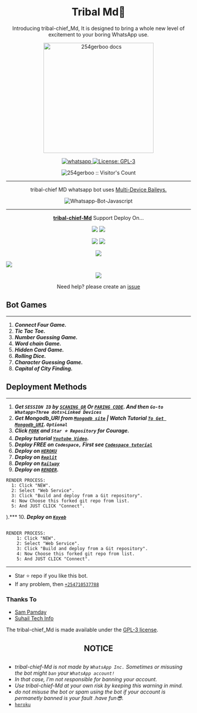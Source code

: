  <h1 align="center"> Tribal Md🔰 </h1> 
<p align="center"> Introducing tribal-chief_Md, It is designed to bring a whole new level of excitement to your boring WhatsApp use. </p>

<p align="center"> 
  <a href="https://github.com/@254gerboo">
    <img alt="254gerboo docs" height="300" src="https://telegra.ph/file/LOGO.jpg">
  </a>
</p>
    
   
   
<p align="center">
  <a href="https://wa.me/+254710537788?text=Hi+Bro--+I+Need+Help.+I+messaged+you+from+tribal-chief-Md+Repo" target="_blank">
    <img alt="whatsapp" src="https://img.shields.io/badge/ Whatsapp -25D366?style=for-the-badge&logo=whatsapp&logoColor=white" />
  </a>
  <a aria-label="tribal-chief_Md is free to use" href="https://github.com/254gerboo/tribal-chief-Md/blob/main/LICENCE" target="_blank">
    <img alt="License: GPL-3" src="https://badges.frapsoft.com/os/gpl/gpl.png?v=103)](https://opensource.org/licenses/GPL-3.0/" target="_blank" />
  </a>
  
</p>
<p align="center"><img src="https://profile-counter.glitch.me/{254gerboo}/count.svg" alt="254gerboo :: Visitor's Count" /></p>

---




<p align="center"> tribal-chief MD whatsapp bot uses
  <a href="https://github.com/adiwajshing/Baileys">Multi-Device Baileys.</a>
</p>
<p align="center">
  <img title="Whatsapp-Bot-Javascript" src="https://img.shields.io/badge/Javascript-363303?style=for-the-badge&logo=javascript&logoColor=c6c631"></img>
</p>

---

<p align="center">
  <a href="https://github.com/254gerboo/tribal-chief-Md"><b>tribal-chief-Md</b></a> Support Deploy On...
</p>

<p align="center">
  <a href="https://github.com/254gerboo/tribal-chief-Md/blob/main/temp/deploy-on-vps.md"><img src="https://img.shields.io/badge/self hosting-3d1513?style=for-the-badge&logo=serverless&logoColor=FD5750"></a>
  <a href="https://railway.app/template/GZOvIe?referralCode=wVDLrh"><img src="https://img.shields.io/badge/railway-3e164f?style=for-the-badge&logo=railway&logoColor=0B0D0E"></a>
</p>
<p align="center">
  <a href="https://254gerboo-web01.vercel.app/deploy.html"><img src="https://img.shields.io/badge/heroku-9d7acc?style=for-the-badge&logo=heroku&logoColor=430098"></a>
  <a href="https://254gerboo-web01.vercel.app/replit.html"><img src="https://img.shields.io/badge/replit-253c99?style=for-the-badge&logo=replit&logoColor=F26207"></a>
 
  <p align="center">
  <a href=https://dashboard.render.com/254gerboo.html><img src="https://img.shields.io/badge/render-254c99?
  style=for-the-badge&logo=render&logo=black"></a>

  <a href="https://app.koyeb.com/apps/deploy?type=git&repository=github.com/254gerboo/tribal-chief-Md&branch=main&env[SESSION_ID]&env[OWNER_NUMBER]=254710537788&env[MONGODB_URI]&&env[OWNER_NAME]=Tribal&env[KOYEB_API]&env[PREFIX]=.&env[WAPRESENCE]&env[AUTO_READ_STATUS]=false&env[DISABLE_PM]=false&env[PACK_AUTHER]=whatsapp+bot&env[PACK_NAME]=Tribal+MD&env[STYLE]=0&env[MODE]=private&env[READ_MESSAGE]=false&env[THEME]=TRIBAL&env[WARN_COUNT]=3&env[BLOCK_JID]=null&env[TIME_ZONE]=Africa/Kenya&name=Tribal-md&env[KOYEB_NAME]=Tribal-md&env[SUDO]=null&env[THUMB_IMAGE]=https://i.imgur.com/NpA3ZsJ.jpeg"><img src="https://img.shields.io/badge/koyeb-033604?style=for-the-badge&logo=koyeb&logoColor=white"></a>
</p>
<p align="center">
  <a href="https://youtu.be/3NdJb6_1cJM"><img src="https://img.shields.io/badge/CodeSpace-green?colorA=%23ff000&colorB=%23017e40&style=for-the-badge&logo=git&logoColor=white"></a>
</p>
<p align="center">Need help? please create an <a href="https://github.com/254gerboo/tribal-chief-Md/issues">issue</a></p>

 



## Bot Games
---
1. ***Connect Four Game.***
2.  ***Tic Tac Toe.***
3.  ***Number Guessing Game.***
4.  ***Word chain Game.***
5.  ***Hidden Card Game.***
6.  ***Rolling Dice.***
7.  ***Character Guessing Game.***
8.  ***Capital of City Finding.***
##


 




   
 
## Deployment Methods
---
1.  ***Get `SESSION ID` by [`SCANING QR`](https://tribal-chief2-md-1.onrender.com/) Or [`PARING CODE`](https://sohitechs.com/blog/18/#lin=TribalMdPair). And then `Go-to Whatapp>Three dots>Linked Devices`***
2.  ***Get Mongodb_URI from [`Mongodb site`](https://www.mongodb.com/) | Watch Tutorial [`To Get Mongodb_URI`](https://youtu.be/6rnftFl0fAI). `Optional`***
3.  ***Click [`FORK`](https://github.com/254gerboo/tribal-chief-Md/fork) and `Star ⭐ Repository` for Courage.***
4.  ***Deploy tutorial [`Youtube Video`](https://youtu.be/6rnftFl0fAI).***
5.  ***Deploy FREE on `Codespace,` First see [`Codespace tutorial`](https://youtu.be/3NdJb6_1cJM)***
6.  ***Deploy on [`HEROKU`](https://254gerboo-web01.vercel.app/deploy.html)***
7.  ***Deploy on [`Replit`](https://254gerboo-web01.vercel.app/replit.html)***
8.  ***Deploy on [`Railway`](https://railway.app/template/GZOvIe?referralCode=wVDLrh)***
9. ***Deploy on [`RENDER`](https://dashboard.render.com/login).***
  
  ```
RENDER PROCESS:
    1: Click "NEW".
    2: Select "Web Service".
    3: Click "Build and deploy from a Git repository".
    4: Now Choose this forked git repo from list.
    5: And JUST CLICK "Connect". 
```
).***
10.  ***Deploy on [`Koyeb`](https://app.koyeb.com/apps/deploy?type=git&repository=github.com/254gerboo/tribal-chief-Md&branch=main&env[SESSION_ID]&env[OWNER_NUMBER]=254710537788&env[MONGODB_URI]&&env[OWNER_NAME]=Tribal&env[KOYEB_API]&env[PREFIX]=.&env[WAPRESENCE]&env[AUTO_READ_STATUS]=false&env[DISABLE_PM]=false&env[PACK_AUTHER]=whatsapp+bot&env[PACK_NAME]=Tribal+MD&env[STYLE]=0&env[MODE]=private&env[READ_MESSAGE]=false&env[THEME]=TRIBAL&env[WARN_COUNT]=3&env[BLOCK_JID]=null&env[TIME_ZONE]=Africa/Kenya&name=Tribal-md&env[KOYEB_NAME]=Tribal-md&env[SUDO]=null&env[THUMB_IMAGE]=https://i.imgur.com/NpA3ZsJ.jpeg)***

##

```
RENDER PROCESS:
    1: Click "NEW".
    2: Select "Web Service".
    3: Click "Build and deploy from a Git repository".
    4: Now Choose this forked git repo from list.
    5: And JUST CLICK "Connect". 
```

---


- Star ⭐ repo if you like this bot.
- If any problem, then [`+254710537788`](https://wa.me/254710537788)


### Thanks To
- [Sam Pamday](https://github.com/Sampandey001)
- [Suhail Tech Info](https://github.com/SuhailTechInfo)


The tribal-chief_Md is made available under the [GPL-3 license](https://github.com/254gerboo/tribal-chief-Md/blob/main/LICENCE).


<h2 align="center">  NOTICE
</h2>
   
## 
- *tribal-chief-Md is not made by `WhatsApp Inc.` Sometimes or misusing the bot might `ban` your `WhatsApp account!`*
- *In that case, I'm not responsible for banning your account.*
- *Use tribal-chief-Md at your own risk by keeping this warning in mind.*
- *do not misuse the bot or spam using the bot if your account is permanetly banned is your fault .have fun😎.*
- [`heroku`]( https://dashboard.heroku.com/new?template=https://github.com/254gerboo/tribal-chief-Md)
 
